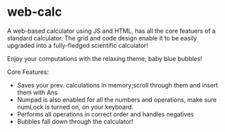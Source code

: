 # web-calc

A web-based calculator using JS and HTML, has all the core featuers of a standard calculator. The grid and code design enable it to be easily upgraded into a fully-fledged scientific calculator!

Enjoy your computations with the relaxing theme; baby blue bubbles!

Core Features:
 - Saves your prev. calculations in memory;scroll through them and insert them with Ans
 - Numpad is also enabled for all the numbers and operations, make sure numLock is turned on, on your keyboard.
 - Performs all operations in correct order and handles negatives
 - Bubbles fall down through the calculator!